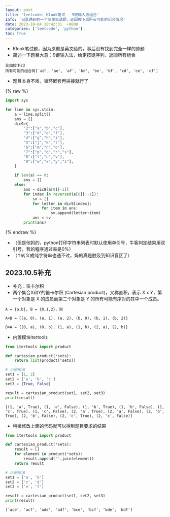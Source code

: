 ```yaml
---
layout: post
title: 'leetcode: Klook笔试 - 9键输入法组合'
info: '记录遇到的一个简单笔试题，返回按下后所有可能的组合情况'
date: 2023-10-04 20:42:31  +0800
categories: ['leetcode', 'python']
toc: True
---
```



- Klook笔试题，因为原题是英文给的，事后没有找到完全一样的原题
- 简述一下题目大意：9键输入法，给定按键序列，返回所有组合

```
比如按下23
所有可能的组合有['ad', 'ae', 'af', 'bd', 'be', 'bf', 'cd', 'ce', 'cf']
```

- 题目本身不难，循环嵌套再拼接就行了

{% raw %}
```py
import sys

for line in sys.stdin:
    a = line.split()
    ans = []
    dic9={
        "2":["a","b","c"],
        "3":["d","e","f"],
        "4":["g","h","i"],
        "5":["j","k","l"],
        "6":["m","n","o"],
        "7":["p","q","r","s"],
        "8":["t","u","v"],
        "9":["w","x","y","z"],
    }

    if len(a) == 0:
        ans = []
    else:
        ans = dic9[a[0][-1]]
        for index in reversed(a[0][:-1]):
            sv = []
            for letter in dic9[index]:
                for item in ans:
                    sv.append(letter+item)
            ans = sv
        print(ans)

```
{% endraw %}



- （但是他妈的，python打印字符串列表时默认使用单引号，牛客判定结果用双引号，我的程序通过率是0%）
- （↑转义成纯字符串也通不过，妈的真是触及到知识盲区了）

<!--![引入图片]({{site.url}}/image/leetcode/2023-10-04-9_button_input/image_1.jpg) -->


## 2023.10.5补充


- 补充：笛卡尔积
- 两个集合X和Y的笛卡尔积 (Cartesian product)，又称直积，表示 X x Y，第一个对象是 X 的成员而第二个对象是 Y 的所有可能有序对的其中一个成员。

```
A = {a,b}, B = {0,1,2}，则

A×B = {(a, 0), (a, 1), (a, 2), (b, 0), (b, 1), (b, 2)}

B×A = {(0, a), (0, b), (1, a), (1, b), (2, a), (2, b)}
```


- 内置模块itertools

```py
from itertools import product

def cartesian_product(*sets):
    return list(product(*sets))

# 示例用法
set1 = [1, 2]
set2 = ['a', 'b', 'c']
set3 = [True, False]

result = cartesian_product(set1, set2, set3)
print(result)
```

```
[(1, 'a', True), (1, 'a', False), (1, 'b', True), (1, 'b', False), (1, 'c', True), (1, 'c', False), (2, 'a', True), (2, 'a', False), (2, 'b', True), (2, 'b', False), (2, 'c', True), (2, 'c', False)]
```

- 稍微修改上面的代码就可以得到题目要求的结果

```py
from itertools import product

def cartesian_product(*sets):
    result = []
    for element in product(*sets):
        result.append(''.join(element))
    return result

# 示例用法
set1 = ['a', 'b']
set2 = ['c', 'd']
set3 = ['e', 'f']

result = cartesian_product(set1, set2, set3)
print(result)
```

```
['ace', 'acf', 'ade', 'adf', 'bce', 'bcf', 'bde', 'bdf']
```
